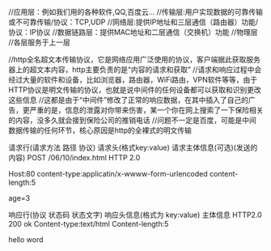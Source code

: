 //应用层：例如我们用的各种软件,QQ,百度云...
//传输层:用户实现数据的可靠传输或不可靠传输/协议：TCP,UDP
//网络层:提供IP地址和三层通信（路由器）功能/协议：IP协议
//数据链路层：提供MAC地址和二层通信（交换机）功能
//物理层
//各层服务于上一层

//http全名超文本传输协议，它是网络应用广泛使用的协议，客户端据此获取服务器上的超文本内容，http主要负责的是“内容的请求和获取”
//请求和响应过程中会经过大量的软件和设备，比如浏览器，路由器，WiFi路由，VPN软件等等，由于HTTP协议是明文传输的协议，也就是说中间件的任何设备都可以获取和识别更改这些信息
//这都是由于“中间件”修改了正常的响应数据，在其中插入了自己的广告，更严重的是，信息的泄露对你带来伤害，某一个你在网上搜索了一下保险相关的内容，没多久就会接到保险公司的推销电话
//问题不一定是百度，可能是中间数据传输的任何环节，核心原因是http的全裸式的明文传输



请求行(请求方法  路径  协议)
请求头(格式key:value)
请求主体信息(可选)(发送的内容)
POST /06/10/index.html HTTP 2.0

Host:80
content-type:applicatin/x-wwww-form-urlencoded
content-length:5

age=3



响应行(协议  状态码 状态文字)
响应头信息(格式为 key:value)
主体信息
HTTP2.0 200 ok
Content-type:text/html
Content-length:5

hello word